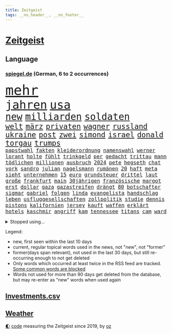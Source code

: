 ```yaml
---
title: Zeitgeist
tags: __no_header__, __no_footer__
---
```


# [Zeitgeist](https://oliz.io/zeitgeist/)

## Language

<h3><a href="https://www.spiegel.de" target="_blank">spiegel.de</a> (German, 6 to 2 occurrences)</h3>
<p style="font-family:monospace">
<span style="font-size:32pt"><a href="news_links.html#mehr" class="current">mehr</a></span>
<br>
<span style="font-size:27pt"><a href="news_links.html#jahren" class="current">jahren</a></span>
<span style="font-size:27pt"><a href="news_links.html#usa" class="current">usa</a></span>
<br>
<span style="font-size:22pt"><a href="news_links.html#new" class="current">new</a></span>
<span style="font-size:22pt"><a href="news_links.html#milliarden" class="current">milliarden</a></span>
<span style="font-size:22pt"><a href="news_links.html#soldaten" class="current">soldaten</a></span>
<br>
<span style="font-size:17pt"><a href="news_links.html#welt" class="current">welt</a></span>
<span style="font-size:17pt"><a href="news_links.html#märz" class="current">märz</a></span>
<span style="font-size:17pt"><a href="news_links.html#privaten" class="current">privaten</a></span>
<span style="font-size:17pt"><a href="news_links.html#wagner" class="current">wagner</a></span>
<span style="font-size:17pt"><a href="news_links.html#russland" class="current">russland</a></span>
<span style="font-size:17pt"><a href="news_links.html#ukraine" class="current">ukraine</a></span>
<span style="font-size:17pt"><a href="news_links.html#post" class="current">post</a></span>
<span style="font-size:17pt"><a href="news_links.html#zwei" class="current">zwei</a></span>
<span style="font-size:17pt"><a href="news_links.html#simond" class="new">simond</a></span>
<span style="font-size:17pt"><a href="news_links.html#israel" class="current">israel</a></span>
<span style="font-size:17pt"><a href="news_links.html#donald" class="current">donald</a></span>
<span style="font-size:17pt"><a href="news_links.html#torgau" class="new">torgau</a></span>
<span style="font-size:17pt"><a href="news_links.html#trumps" class="current">trumps</a></span>
<br>
<span style="font-size:12pt"><a href="news_links.html#papstwahl" class="new">papstwahl</a></span>
<span style="font-size:12pt"><a href="news_links.html#fakten" class="current">fakten</a></span>
<span style="font-size:12pt"><a href="news_links.html#kleiderordnung" class="new">kleiderordnung</a></span>
<span style="font-size:12pt"><a href="news_links.html#namenswahl" class="new">namenswahl</a></span>
<span style="font-size:12pt"><a href="news_links.html#werner" class="current">werner</a></span>
<span style="font-size:12pt"><a href="news_links.html#lorant" class="new">lorant</a></span>
<span style="font-size:12pt"><a href="news_links.html#holte" class="current">holte</a></span>
<span style="font-size:12pt"><a href="news_links.html#fühlt" class="current">fühlt</a></span>
<span style="font-size:12pt"><a href="news_links.html#trinkgeld" class="current">trinkgeld</a></span>
<span style="font-size:12pt"><a href="news_links.html#per" class="current">per</a></span>
<span style="font-size:12pt"><a href="news_links.html#gedacht" class="current">gedacht</a></span>
<span style="font-size:12pt"><a href="news_links.html#trittau" class="current">trittau</a></span>
<span style="font-size:12pt"><a href="news_links.html#mann" class="current">mann</a></span>
<span style="font-size:12pt"><a href="news_links.html#tödlichen" class="current">tödlichen</a></span>
<span style="font-size:12pt"><a href="news_links.html#millionen" class="current">millionen</a></span>
<span style="font-size:12pt"><a href="news_links.html#ausbruch" class="current">ausbruch</a></span>
<span style="font-size:12pt"><a href="news_links.html#2024" class="current">2024</a></span>
<span style="font-size:12pt"><a href="news_links.html#pete" class="current">pete</a></span>
<span style="font-size:12pt"><a href="news_links.html#hegseth" class="current">hegseth</a></span>
<span style="font-size:12pt"><a href="news_links.html#chat" class="current">chat</a></span>
<span style="font-size:12pt"><a href="news_links.html#york" class="current">york</a></span>
<span style="font-size:12pt"><a href="news_links.html#sandro" class="new">sandro</a></span>
<span style="font-size:12pt"><a href="news_links.html#julian" class="current">julian</a></span>
<span style="font-size:12pt"><a href="news_links.html#nagelsmann" class="current">nagelsmann</a></span>
<span style="font-size:12pt"><a href="news_links.html#rumänen" class="new">rumänen</a></span>
<span style="font-size:12pt"><a href="news_links.html#20" class="current">20</a></span>
<span style="font-size:12pt"><a href="news_links.html#haft" class="current">haft</a></span>
<span style="font-size:12pt"><a href="news_links.html#meta" class="current">meta</a></span>
<span style="font-size:12pt"><a href="news_links.html#sieht" class="current">sieht</a></span>
<span style="font-size:12pt"><a href="news_links.html#unternehmen" class="current">unternehmen</a></span>
<span style="font-size:12pt"><a href="news_links.html#15" class="current">15</a></span>
<span style="font-size:12pt"><a href="news_links.html#euro" class="current">euro</a></span>
<span style="font-size:12pt"><a href="news_links.html#grundsteuer" class="new">grundsteuer</a></span>
<span style="font-size:12pt"><a href="news_links.html#drittel" class="current">drittel</a></span>
<span style="font-size:12pt"><a href="news_links.html#laut" class="current">laut</a></span>
<span style="font-size:12pt"><a href="news_links.html#große" class="current">große</a></span>
<span style="font-size:12pt"><a href="news_links.html#frankfurt" class="current">frankfurt</a></span>
<span style="font-size:12pt"><a href="news_links.html#main" class="current">main</a></span>
<span style="font-size:12pt"><a href="news_links.html#30jährigen" class="new">30jährigen</a></span>
<span style="font-size:12pt"><a href="news_links.html#französische" class="current">französische</a></span>
<span style="font-size:12pt"><a href="news_links.html#margot" class="current">margot</a></span>
<span style="font-size:12pt"><a href="news_links.html#erst" class="current">erst</a></span>
<span style="font-size:12pt"><a href="news_links.html#dollar" class="current">dollar</a></span>
<span style="font-size:12pt"><a href="news_links.html#gaza" class="current">gaza</a></span>
<span style="font-size:12pt"><a href="news_links.html#gazastreifen" class="current">gazastreifen</a></span>
<span style="font-size:12pt"><a href="news_links.html#drängt" class="current">drängt</a></span>
<span style="font-size:12pt"><a href="news_links.html#80" class="current">80</a></span>
<span style="font-size:12pt"><a href="news_links.html#botschafter" class="current">botschafter</a></span>
<span style="font-size:12pt"><a href="news_links.html#sigmar" class="new">sigmar</a></span>
<span style="font-size:12pt"><a href="news_links.html#gabriel" class="current">gabriel</a></span>
<span style="font-size:12pt"><a href="news_links.html#folgen" class="current">folgen</a></span>
<span style="font-size:12pt"><a href="news_links.html#linda" class="current">linda</a></span>
<span style="font-size:12pt"><a href="news_links.html#evangelista" class="new">evangelista</a></span>
<span style="font-size:12pt"><a href="news_links.html#handschlag" class="current">handschlag</a></span>
<span style="font-size:12pt"><a href="news_links.html#leben" class="current">leben</a></span>
<span style="font-size:12pt"><a href="news_links.html#usfluggesellschaften" class="new">usfluggesellschaften</a></span>
<span style="font-size:12pt"><a href="news_links.html#zollpolitik" class="current">zollpolitik</a></span>
<span style="font-size:12pt"><a href="news_links.html#studie" class="current">studie</a></span>
<span style="font-size:12pt"><a href="news_links.html#dennis" class="current">dennis</a></span>
<span style="font-size:12pt"><a href="news_links.html#pistons" class="current">pistons</a></span>
<span style="font-size:12pt"><a href="news_links.html#kalifornien" class="current">kalifornien</a></span>
<span style="font-size:12pt"><a href="news_links.html#jersey" class="new">jersey</a></span>
<span style="font-size:12pt"><a href="news_links.html#kauft" class="current">kauft</a></span>
<span style="font-size:12pt"><a href="news_links.html#waffen" class="current">waffen</a></span>
<span style="font-size:12pt"><a href="news_links.html#erklärt" class="current">erklärt</a></span>
<span style="font-size:12pt"><a href="news_links.html#hotels" class="current">hotels</a></span>
<span style="font-size:12pt"><a href="news_links.html#kaschmir" class="new">kaschmir</a></span>
<span style="font-size:12pt"><a href="news_links.html#angriff" class="current">angriff</a></span>
<span style="font-size:12pt"><a href="news_links.html#kam" class="current">kam</a></span>
<span style="font-size:12pt"><a href="news_links.html#tennessee" class="current">tennessee</a></span>
<span style="font-size:12pt"><a href="news_links.html#titans" class="new">titans</a></span>
<span style="font-size:12pt"><a href="news_links.html#cam" class="new">cam</a></span>
<span style="font-size:12pt"><a href="news_links.html#ward" class="current">ward</a></span>
</p>
<details>
<summary>Stopped using...</summary>
<p class="former" style="font-size:12pt">
maria(1646) neuseeland(1646) bundespräsident(1645) material(1645) positiv(1645) 2015(1644) bisherige(1644) fbi(1644) anstieg(1643) ausgesprochen(1643) besiegt(1643) depressionen(1643) niveau(1643) nötig(1643) ruhe(1643) sekunden(1643) teilte(1643) philippinen(1642) provinz(1642) theater(1642) vorsitzenden(1641) favoriten(1640) geliefert(1640) sicherheitskräfte(1640) vergeblich(1640) 50000(1639) bundesweit(1639) oktober(1639) polen(1639) strecke(1639) umwelt(1639) verfassungsschutz(1639) 2020(1638) aufmerksamkeit(1638) begründung(1638) joachim(1638) seitdem(1638) september(1638) 2021(1637) 5(1637) arbeitsplatz(1637) aufgehoben(1637) bestätigen(1636) polens(1636) verschiebt(1636) zusammenhang(1636) angeblichen(1635) durfte(1635) investitionen(1635) werke(1635) west(1635) öffnen(1635) körperverletzung(1634) voraus(1634) zugelassen(1634) bundestrainer(1633) glauben(1633) finanziell(1632) super(1632) beginnen(1631) beschwerden(1631) militärs(1631) miteinander(1631) nutzt(1631) verbindung(1631) zinsen(1631) 23(1630) e(1630) fußballprofi(1630) wiederholt(1630) 31(1629) alarmiert(1629) august(1629) distanz(1629) feld(1629) gering(1629) bewegen(1628) distanziert(1628) hoher(1628) niederlande(1628) coach(1627) echten(1627) begriff(1626) kim(1626) lkw(1625) juristisch(1624) kooperation(1622) porsche(1619) schrecken(1619) spenden(1619) rechtzeitig(1617) aufgetaucht(1615) händler(1614) verantwortung(1614) not(1613) steffen(1611) profis(1609) vermisste(1608) olympia(1601) herausforderung(1599) besteht(1597) öffnet(1534) carlos(1495) durchbruch(1410) müll(1400) fachkräftemangel(1393) stundenlang(1390) freigesprochen(1372) verbunden(1367) 120(1337) befürwortet(1327) schlafen(1313) mike(1310) fachkräfte(1276) einschätzungen(1272) inklusive(1250) methode(1249) otto(1229) invasion(1219) gerichte(1178) beschäftigen(1176) herausgefunden(1157) positiven(1154) flughäfen(1152) unmittelbar(1128) gelöst(1127) ankommt(1125) nebenbei(1124) gefangenschaft(1119) kriegsverbrechen(1111) microsoft(1109) bewusst(1108) nationalelf(1099) wiederaufbau(1098) verärgert(1068) verhängnis(1062) gefällt(1061) sylt(1055) suchte(1049) grünenpolitikerin(1046) bedarf(1036) nationale(1027) grün(1021) kampagne(1009) entfernen(1000) rettungsaktion(999) toilette(992) nation(977) führten(970) peru(957) entstehen(949) nackt(945) tel(936) nationaltrainer(931) aviv(925) wählt(920) staatsanwalt(915) luftangriffe(888) spion(874) einstige(866) pop(862) technische(862) dritter(841) kieler(835) praxis(829) gegründet(828) bewahren(809) verdächtigt(806) alcaraz(803) technologie(800) leon(799) 150000(779) panik(779) uhren(773) lieferte(770) hamilton(767) lewis(767) rivalen(767) angenommen(755) ferrari(749) handelte(749) miami(743) heimlich(739) asylpolitik(736) veröffentlichte(725) ost(712) arbeiter(707) kane(700) seltsame(700) 9(688) schlagabtausch(685) rechtsextremer(662) verriet(656) benachteiligt(648) essener(636) vormittag(635) zeitgleich(630) entpuppt(629) staus(623) service(619) netanyahus(610) folter(609) betriebe(603) unerwartet(602) knie(594) verfolgung(591) 24jährige(590) 03(589) ärgert(583) reformiert(572) auswertung(571) besserung(570) hymne(570) eingeschränkt(565) harsche(565) rolf(565) sportlich(559) königshaus(552) raumstation(548) handball(542) medizinische(542) lahmgelegt(541) wütend(540) stimmte(535) nominierung(533) geiseln(529) mancherorts(526) wagt(525) bereiten(522) geräumt(522) club(515) empfehlungen(511) sprecherin(510) einschnitte(505) kanzlerkandidat(505) produzent(500) kapitän(493) kündigungen(491) ließe(491) ausgleich(480) historischer(477) dorthin(475) machtwechsel(468) grundgesetz(466) gezahlt(465) behandlung(464) rammte(461) mögen(457) provokation(455) normalerweise(453) begegnen(452) brandenburgischen(452) ordentlich(450) dahintersteckt(449) linien(448) michel(443) sap(440) hype(437) piloten(434) reichsten(434) wüste(433) verbündete(432) gefühle(430) kindheit(430) heiraten(428) bunte(426) nackte(424) nationalsozialismus(423) vizepräsidentin(421) solches(418) plänen(416) wald(415) angeordnet(414) gäbe(409) klette(409) polizeibeamte(409) raf(409) ranking(408) rasch(405) sitze(405) zentimeter(403) rechtslage(399) sabine(398) dienen(397) jenseits(396) fotografiert(395) mitmachen(395) planung(395) schülerinnen(392) überlassen(391) plastik(388) vizepräsident(388) geringer(387) halbzeit(387) flüchtlingen(381) drittes(379) boss(378) kulissen(376) heimatland(368) studien(367) bedingung(365) bewerbung(364) fangen(361) set(361) vehement(360) mögliches(359) schlimmsten(359) türen(357) anschläge(356) ostküste(352) straßenbahn(351) häufen(350) relativ(350) wittert(347) grenzkontrollen(346) ablauf(344) autobranche(343) laufender(343) systematisch(340) 28jährige(336) stephen(335) kryptowährung(334) polarisiert(328) besitzt(327) verdachtsfall(325) reiz(324) heimspiel(323) palästinensern(322) match(321) stiegen(321) verbrenneraus(319) gemessen(313) eingesperrt(312) entsprechend(311) suchten(306) demi(301) geschehnissen(301) verwüstet(298) süddeutschland(296) warnte(296) /(293) stationen(293) interaktiven(291) kurioser(290) jemanden(288) axel(287) kümmern(286) gelitten(285) westküste(284) hubert(283) sperren(283) grüner(282) naomi(282) moderierte(280) wanderer(280) erfinden(278) passende(278) königliche(277) mittelschicht(276) zulassung(276) fabian(275) wildnis(274) besseren(273) gefühlen(270) strenge(267) weltgesundheitsorganisation(265) angekündigte(264) löschen(264) zweijähriger(262) fritz(260) schwierigen(258) kater(257) bundesnetzagentur(256) impfstoff(254) behauptete(253) mobilisieren(253) bordell(252) 83(251) sozialdemokrat(250) knüpfen(249) verzweifelt(248) sitzung(245) telefoniert(244) lächerlich(243) coronavirus(241) venezuelas(238) georgia(236) konzernchef(236) umfragewerte(236) astronomie(233) senden(232) staatsoberhaupt(232) reformieren(230) 82(229) daniela(227) abbau(226) rekrutiert(226) dankesrede(225) khan(225) freiburger(224) kapital(224) nämlich(224) filialen(222) abschuss(220) allgemeine(217) entertainer(217) unterbringung(216) trost(214) flüchtete(213) dienstagmorgen(210) krebserkrankung(207) bruchteil(204) hofiert(202) einzelnen(201) namibia(201) stimmten(201) fossilien(200) handyverbot(200) missgeschick(200) torhüterin(200) wahrheiten(199) cavallo(197) gisèle(197) verüben(197) 2500(196) abgeschlagen(196) biathlon(195) befragten(194) kleinkinder(194) verfassung(194) milizen(193) quarterback(193) wesentlich(193) pelicot(192) gewagt(191) begeisterte(190) westens(190) ausgehen(189) kansas(189) goretzka(187) härteren(187) mutmaßlichem(187) anzeigen(186) australischen(186) bka(186) wiedereröffnung(186) eineinhalb(185) echter(183) techkonzern(183) strackzimmermann(182) günstigere(180) mutterschaft(180) seitenhieb(180) vögel(180) arizona(179) adhs(178) vorsorglich(178) artenvielfalt(177) finnische(177) laufenden(176) feierlich(175) korruptionsvorwürfen(175) augenarzt(174) maler(174) tsg(174) hilflos(173) branchenverband(168) chip(168) apokalypse(167) bewirken(166) han(165) zusammenarbeiten(165) schwärmt(164) busse(163) zustände(163) bundesrat(162) gesteigert(162) dubaischokolade(161) eddie(161) leser(161) tanken(161) jake(160) schweigeminute(160) spdfraktionschef(160) psychiatrischen(158) akkuschrauber(157) uhaft(156) auszüge(155) ernüchternd(153) schlappe(153) glücksfall(150) ruhen(150) ukrainekriegs(150) wirtschaftsgipfel(150) anschaffung(149) 72(148) kliniken(148) kurden(148) fußballliga(147) kurdische(147) milliardenhöhe(147) runden(147) talfahrt(147) gewaltige(146) louisiana(146) tankstelle(146) knickt(144) wirtschaftswende(144) einwanderung(143) fähre(143) blatt(142) chalamet(142) funkt(142) gefahndet(142) hingerichtet(142) lucas(142) schmuck(142) schulzeit(142) timothée(142) verstanden(142) ähneln(142) aiwanger(141) beliebte(140) herzog(140) sprint(140) abgestimmt(139) orlando(138) kartons(137) ausgaben(135) greenpeace(135) provokanten(135) verurteilen(135) young(135) australiens(134) bundestages(134) ignoranz(134) meines(134) brandanschlag(133) diebin(133) zocken(133) geschrumpft(132) grimes(132) scharfer(132) kunststück(131) wal(131) einreisekontrollen(130) wirtschaftsweise(130) borowski(129) säuglinge(129) apotheke(128) boxlegende(128) geschätzt(128) telefonat(128) tyson(128) geplündert(127) stützpunkt(127) weisheit(127) barrier(125) nachgewiesen(125) verheerende(125) abheben(124) accounts(124) begehrt(124) syrischen(124) uhrzeit(124) heimatorte(123) mobilität(123) übergeben(123) energieinfrastruktur(121) nachtklub(121) 62(120) baugenehmigungen(120) befragung(120) bemerkenswerte(120) bezieht(120) hilfsorganisation(120) ärztliche(120) extra(119) gadgets(119) gelockert(119) spiekeroog(119) verschieben(119) manches(118) jeans(117) wenigstens(117) morddrohungen(115) reinen(115) sparer(115) bildzeitung(114) fbichef(114) kash(114) medizinstudium(114) noten(114) patel(114) traurig(114) vanessa(114) vereinigte(114) lettland(113) preuß(113) rachel(113) ernsthaft(112) nervt(112) führungsstil(111) komische(111) verankert(111) überführen(111) afrikas(110) bedeckt(110) kannten(110) ankündigungen(109) grüßen(109) konkurrieren(109) norweger(109) tränengas(109) großeltern(108) hagen(108) ratschläge(108) rockband(108) spendete(108) währung(108) befeuern(107) praktischen(107) verstößen(107) brad(106) pitt(106) verhandlung(106) dasselbe(105) oberbayern(105) prinzen(105) längsten(104) messenger(104) rückte(104) umstrittensten(104) feministischen(103) schultern(103) zeitdruck(102) anführerin(101) anhand(101) blind(101) schülern(101) staunen(101) begnadigung(100) chips(100) fahrverbot(100) francesco(100) griffen(100) standards(100) verlockend(100) verursachten(100) 42jährigen(99) nominierungen(98) venezolanische(98) vorschlagen(98) 32jährige(97) freigelassen(97) haftanstalt(97) pfeift(97) 52(96) erbeutet(96) reagiere(96) selbstkritik(96) verbreitete(96) bulgarien(95) charité(95) footballstar(95) freiwilligen(95) dialog(94) kontrollierte(94) begab(93) monika(93) sexszenen(93) butch(91) eingekauft(91) glaubens(91) kichatbot(91) suni(91) umbenennen(91) wilmore(91) zutaten(91) altersdiskriminierung(90) aufzuarbeiten(90) enthalten(90) erarbeitet(90) grandjean(90) großfamilie(90) rennserie(90) türsteher(90) verbreiteten(90) beispiele(89) oppositionellen(89) passagiermaschine(89) socken(89) visualisierung(89) baldoni(88) blake(88) elterngeld(88) erfüllten(88) heathrow(88) krankenhauses(88) lively(88) nächstenliebe(88) qualifikationsspiel(88) freud(87) gerechtigkeit(87) skifahren(87) staatsanwältin(87) beigetragen(86) neunzigerjahren(86) santa(86) tabea(86) vermeintlicher(86) 2045(85) bella(85) generalstaatsanwältin(85) hollywoodregisseur(85) interessanter(85) lockerung(85) schnitzer(85) verschlossene(85) weltschachverband(85) odyssee(84) ramsey(84) selbstbewusstsein(84) émile(84) gegenmittel(83) lawinenunglück(83) linker(83) schulter(83) verfolgten(83) veto(83) beschädigtem(82) flasche(82) gültig(82) research(82) unbekannt(82) verführerischer(82) versichert(82) wertvollsten(82) whiskey(82) airports(81) predigt(81) privileg(81) setze(81) skandale(81) spitzenturnerin(81) tanker(81) usschauspielerin(81) votiert(81) bui(80) gesunden(80) gewöhnen(80) kampfgeist(80) suchaktion(80) unomenschenrechtsbüro(80) ziviler(80) 77(79) air(79) lehrern(79) synchronsprechen(79) versöhnlich(79) 41jährige(78) adhanom(78) frost(78) ghebreyesus(78) legendärer(78) rüttelt(78) tedros(78) unsinn(78) verwechseln(78) whochef(78) übungen(78) benennt(77) kreisverband(77) massiver(77) simbabwe(77) spektakuläre(77) stromkosten(77) unomitarbeiter(77) wintersport(77) drogenkonsum(76) gesundheitsbehörde(76) gradmesser(76) schmecken(76) 289(75) darm(75) homosexualität(75) spezialist(75) uk(75) uran(75) verschulden(75) woods(75) zuschauen(75) abgenickt(74) schlimmen(74) teddy(74) biathletin(73) früheres(73) gedenkort(73) melbourne(73) petitionen(73) richtlinien(73) rsfmiliz(73) scheine(73) haufen(72) oblast(72) starlink(72) angefeindet(71) beteuern(71) geimpft(71) rebellische(71) spanischer(71) stört(71) verkaufszahlen(71) besetztes(70) erfolgsgeschichte(70) khartum(70) klimaneutral(70) viererbob(70) anhaltspunkte(69) doris(69) elend(69) entkommt(69) ergreift(69) erhalte(69) patricia(69) sommerspiele(69) versorger(69) verweigern(69) einlass(68) monatelang(68) sterne(68) unterkünften(68) zeugin(68) drinnen(67) mandy(67) neubeginn(67) schiffen(67) teleskop(67) chile(66) gleitbomben(66) konstruktiven(66) milberg(66) narzissmus(66) premiere(66) taskforce(66) unbesiegbar(66) bestimmung(65) bündeln(65) carney(65) verpflegung(65) verzweifelten(65) winzerinnen(65) ausgabe(64) dm(64) geschwindigkeiten(64) mies(64) orf(64) unterlagen(64) unterlief(64) unterrichtet(64) vorstellungsgespräch(64) wohnmobil(64) abgekommen(63) chilenischen(63) chinapolitik(63) hoffenheims(63) kuriosesten(63) mentale(63) tausender(63) zugreifen(63) aufmarsch(62) intrige(62) magazine(62) tenniswelt(62) ungültig(62) vertraulichen(62) drogensüchtige(61) känguru(61) norderney(61) stella(61) 1991(60) auslieferungshaft(60) bequem(60) kulturgeschichte(60) plaudert(60) widersacher(60) belgrad(59) bredouille(59) egoismus(59) getränk(59) jobangebot(59) andrej(58) auffanglager(58) berlinmitte(58) 242(57) kooperationen(57) verkraften(57) ankläger(56) fossile(56) fraktionsspitze(56) lidl(56) orange(56) sauber(56) schneidet(56) shakespeares(56) weile(56) colorado(55) dak(55) kosteten(55) tarifverhandlungen(55) vwbulli(55) wunschkandidat(55) eignen(54) gewissen(54) hang(54) sabotageakte(54) 89(53) aggression(53) eitelkeit(53) niko(53) senders(53) niger(52) steckte(52) tipp(52) beschießen(51) eingeschätzt(51) gekrönt(51) niedrigere(51) sortieren(51) clemens(50) fachleuten(50) kämpferisch(50) siege(50) ungewöhnlichem(50) 60jährige(49) angemessen(49) berechnung(49) ioc(49) 66jährige(48) bundestagsdebatte(48) gespendet(48) löschte(48) verbrachte(48) vorgesehene(48) imamoğlu(47) marieagnes(47) riesiges(47) ausschluss(46) burkina(46) erzwingen(46) faso(46) maßstab(46) untergebracht(46) 0(45) ausgleichen(45) berichteten(45) roland(45) runter(45) handelsrouten(44) mobilisiert(44) anschließen(43) autoritären(43) erfanden(43) erwischte(43) katastrophale(43) leo(43) milliardeninvestitionen(43) attraktive(42) befund(42) gremium(42) pfleger(42) sicherheitsfreigaben(42) tägliche(42) weggefegt(42) center(41) einkauft(41) euzölle(41) lebten(41) plastikteilchen(41) raumsonde(41) gescheiterter(40) klum(40) langfristigen(40) terrorgruppe(40) chaotisch(39) fahrlehrer(39) gleichnamigen(39) operierte(39) rückreise(39) #metoo(38) auszug(38) bdi(38) mehrarbeit(38) rassismuserfahrungen(38) vermeintlich(38) windkraftanlagen(38) benutzt(37) friedensabkommen(37) kettensäge(37) mitnehmen(37) unverhältnismäßig(37) ärzten(37) frösche(36) hochrangiges(36) interessenkonflikte(36) pflegen(36) rechtfertigt(36) anpfiff(35) auffahrunfall(35) basketball(35) brötchen(35) investors(35) kassel(35) regierungen(35) schlechteste(35) showgeschäft(35) tücken(35) versprochene(35) 25jähriger(34) kollaps(34) staatsapparat(34) verbrennungsmotoren(34) verholfen(34) waldimir(34) watch(34) bodentruppen(33) lizenzen(33) prozessauftakt(33) rechtsrucks(33) ukraineverhandlungen(33) unsummen(33) verübt(33) anzukurbeln(32) brandner(32) co₂emissionen(32) elektroautohersteller(32) grundgesetzes(32) human(32) mitteln(32) rights(32) bierchen(31) entschlossenheit(31) gegnerischen(31) händeringend(31) shows(31) würdigt(31) zuschauern(31) aufrüsten(30) erdoğans(30) formel1star(30) grandios(30) unfreiwillig(30) verachtung(30) wählern(30) einiger(29) eröffnungsrede(29) fraktionsvorsitzende(29) kadaver(29) kantine(29) marschiert(29) onlinehändler(29) schwarzwald(29) profitierten(28) tyrannen(28) aufgegangen(27) decke(27) dienten(27) einzuschätzen(27) flüchtlingscamp(27) groko(27) härtesten(27) unvorstellbar(27) usbehörden(27) blatter(26) bswpolitiker(26) buchautor(26) filmgeschäft(26) fuest(26) geldstrafen(26) hamaspropaganda(26) populäre(26) schädliche(26) bildschirm(25) conan(25) doppelte(25) hendrik(25) koala(25) kommentatoren(25) ärmsten(25) anstehen(24) banner(24) mehrausgaben(24) reformierte(24) schlucken(24) zwangspause(24) einfachen(23) eon(23) expartnerin(23) no(23) other(23) stromausfall(23) trainern(23) berichterstattung(22) energiekonzern(22) flüssigkeit(22) gebäck(22) halfen(22) traumziel(22) a9(21) breit(21) fe(21) generell(21) hackman(21) haifa(21) o’brien(21) pisten(21) selbstverständnis(21) voraussicht(21) weiterzugeben(21) besorgen(20) cent(20) gebunden(20) kulturzentrum(20) sondervermögen(20) spe(20) temperatur(20) traten(20) unvergessen(20) winzer(20) zunichtegemacht(20) arakawa(19) betsy(19) komiker(19) reißen(19) abtreten(18) bestrebungen(18) o'brien(18) spezialeinheit(18) beantworten(17) erfolgsrezept(17) kontrollierten(17) regierungsnahe(17) stefani(17) unkrautvernichtungsmittels(17) brisbane(16) drauf(16) fadenkreuz(16) milliardenausgaben(16) milliardenpaket(16) nordderby(16) rekordkulisse(16) roberts(16) roll(16) schwuler(16) 44jährigen(15) alleinherrscher(15) case(15) cold(15) disqualifiziert(15) ehemals(15) enfant(15) kubikmeter(15) melanie(15) parkinson(15) terrible(15) ukrainerusslandkrieg(15) angreift(14) finanzpaket(14) gegenstände(14) juristin(14) politikwissenschaftlerin(14) scham(14) toronto(14) äußerten(14) bearbeiten(13) begrüßen(13) einzigen(13) klatschpresse(13) long(13) nationaler(13) sachbearbeiterin(13) teilschuld(13) tennissport(13) airport(12) aufmerksam(12) einmischen(12) entertainment(12) getäuscht(12) ludwigsburg(12) länderkammer(12) mürbe(12) osteuropa(12) schuf(12) schuldenprogramm(12) usverwaltung(12) verlobten(12) eishockey(11) entlarvt(11) erzeugen(11) gigantisches(11) installiert(11) investitionspaket(11) kilometerweit(11) misslingt(11) motorräder(11) philippinische(11) pipeline(11) sahelzone(11) schriftsteller(11) teclebrhan(11)
</p>
</details>
<p>Legend:
<ul>
<li><span class="new">new</span>, first seen within the last 10 days</li>
<li><span class="current">current</span>, regular topical words used in the news, not "new", not "former"</li>
<li><span class="former">former(days span relevant)</span>, not used in the last 30 days, but still re-occurring enough to not get deleted</li>
<li>Only words which occurred at least twice in the RSS feed are tracked. <a href="language/filters.py">Some common words are blocked</a></li>
<li>Words not used for more than 90 days get deleted from the database, but may re-enter as "new" words when used again</li>
</ul>
</p>

## [Investments](investments.html)[.csv](investments.csv)

## [Weather](weather.html)

<footer>
<a href="javascript:toggleTheme()" class="nav">🌓</a>
<a href="https://github.com/ooz/zeitgeist">code</a> measuring the Zeitgeist since 2019, by <a href="https://oliz.io">oz</a>
</footer>
